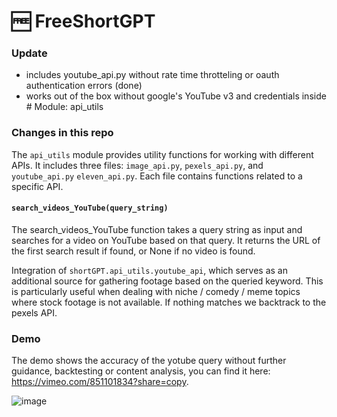 # 🆓 FreeShortGPT

### Update 
- includes youtube_api.py without rate time throtteling or oauth authentication errors (done)
- works out of the box without google's YouTube v3 and credentials
inside # Module: api_utils

### Changes in this repo 


The `api_utils` module provides utility functions for working with different APIs. It includes three files: `image_api.py`, `pexels_api.py`, and  `youtube_api.py` `eleven_api.py`. Each file contains functions related to a specific API.

#### `search_videos_YouTube(query_string)`

The search_videos_YouTube function takes a query string as input and searches for a video on YouTube based on that query. It returns the URL of the first search result if found, or None if no video is found.

Integration of `shortGPT.api_utils.youtube_api`, which serves as an additional source for gathering footage based on the queried keyword. This is particularly useful when dealing with niche / comedy / meme topics where stock footage is not available. If nothing matches we backtrack to the pexels API. 


### Demo
The demo shows the accuracy of the yotube query without further guidance, backtesting or content analysis, you can find it here: https://vimeo.com/851101834?share=copy. 

![image](https://github.com/RayVentura/ShortGPT/assets/69374354/2f4b93fc-cb96-46db-9602-e2f1c7e3da28)

